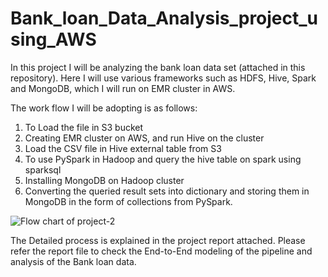 # Bank_loan_Data_Analysis_project_using_AWS
In this project I will be analyzing the bank loan data set (attached in this repository). Here I will use various frameworks such as HDFS, Hive, Spark and MongoDB, which I will run on EMR cluster in AWS.

The work flow I will be adopting is as follows: 
1)	To Load the file in S3 bucket 
2)	Creating EMR cluster on AWS, and run Hive on the cluster 
3)	Load the CSV file in Hive external table from S3 
4)	To use PySpark in Hadoop and query the hive table on spark using sparksql 
5)	Installing MongoDB on Hadoop cluster 
6)	Converting the queried result sets into dictionary and storing them in MongoDB in the form of collections from PySpark. 

![Flow chart of project-2](https://github.com/Satish-Gummadi/Bank_loan_Data_Analysis_project_using_AWS/assets/111731023/725e2c1c-064d-4a2a-a70e-042b9445f86e)

The Detailed process is explained in the project report attached. Please refer the report file to check the End-to-End modeling of the pipeline and analysis of the Bank loan data.
